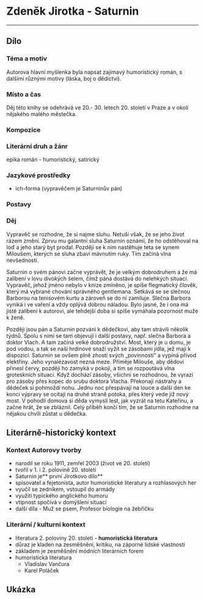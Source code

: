 # Zdeněk Jirotka - Saturnin

----------

## Dílo

### Téma a motiv
Autorova hlavní myšlenka byla napsat zajímavý humoristický román, s dalšími různými motivy (láska, boj o dědictví). 

### Místo a čas
Děj této knihy se odehrává ve 20.- 30. letech 20. století v Praze a v okolí nějakého malého městečka.

### Kompozice


### Literární druh a žánr
epika
román - humoristický, satirický

### Jazykové prostředky
- ich-forma (vypravěčem je Saturninův pán)

### Postavy


### Děj
Vypravěč se rozhodne, že si najme sluhu. Netuší však, že se jeho život rázem změní. Zprvu mu galantní sluha Saturnin oznámí, že ho odstěhoval na loď a jeho starý byt prodal. Později se k nim nastěhuje teta se synem Miloušem, kterých se sluha zbaví mávnutím ruky. Tím začíná vlna nevšedností.

Saturnin o svém pánovi začne vyprávět, že je velkým dobrodruhem a že má zalíbení v lovu divokých šelem, čímž pána dostává do nelehkých situací. Vypravěč, jehož jméno nebylo v knize zmíněno, je spíše flegmatický člověk, který má vybrané chování správného gentlemana. Setkává se se slečnou Barborou na tenisovém kurtu a zároveň se do ní zamiluje. Slečna Barbora vyniká i ve vaření a vždy oplývá dobrou náladou. Bylo jasné, že i ona má jisté zalíbení k autorovi, ale tehdejší doba si spíše vymáhala pozornost muže k ženě.

Později jsou pán a Saturnin pozváni k dědečkovi, aby tam strávili několik týdnů. Spolu s nimi se tam objevují i další postavy, např. slečna Barbora a doktor Vlach. A tam začíná velké dobrodružství. Most, který je u domu, je pod vodou, a tak se naši hrdinové snaží vyžít se zásobami jídla, jež mají k dispozici. Saturnin se ovšem plně zhostí svých „povinností“ a vypíná přívod elektřiny. Jeho vynalézavost nezná meze. Přiměje Milouše, aby dědovi přinesl červy, později ho zamyká v pokoji, a tím se rozpoutává vlna groteskních situací. Když dochází zásoby, všichni se rozhodnou, že vyrazí pro zásoby přes kopec do srubu doktora Vlacha. Překonají nástrahy a dědeček si pohmoždí nohu. Jednu noc přespávají na louce a další den ke konci výpravy se ocitají na druhé straně potoka, přes který vede již nový most. V pohodlí domova si děda vymyslí lest, jak vyzrát na tetu Kateřinu, a začne hrát, že se zbláznil. Celý příběh končí tím, že se Saturnin rozhodne na nějakou chvíli zůstat u dědečka.


## Literárně-historický kontext


### Kontext Autorovy tvorby
- narodil se roku 1911, zemřel 2003 (život ve 20. století)
- tvořil v 1. i 2. polovině 20. století
- Saturnin je** první Jirotkovo dílo**
- spisovatel a fejetonista, autor humoristické literatury a rozhlasových her
- vyučil se zedníkem, vstoupil do armády
- využití typického anglického humoru
- vtipnost spočívá v domýšlení situací
- další díla - Muž se psem, Profesor biologie na žebříčku


### Literární / kulturní kontext
- literatura 2. poloviny 20. století - **humoristická literatura**
- důraz je kladen na zesměšnění, kritiku, na záporné lidské vlastnosti
- základem je zesměšnění módních literárních forem
- humoristická literatura
	- Vladislav Vančura
	- Karel Poláček


## Ukázka